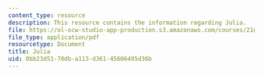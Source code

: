 ```yaml
---
content_type: resource
description: This resource contains the information regarding Julia.
file: https://ol-ocw-studio-app-production.s3.amazonaws.com/courses/21g-401-german-i-fall-2008/0bb23d5170dba113d36145606495d36b_MIT21G_401F08_julia.pdf
file_type: application/pdf
resourcetype: Document
title: Julia
uid: 0bb23d51-70db-a113-d361-45606495d36b
---
```

